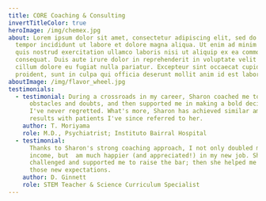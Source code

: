 ```yaml
---
title: CORE Coaching & Consulting
invertTitleColor: true
heroImage: /img/chemex.jpg
about: Lorem ipsum dolor sit amet, consectetur adipiscing elit, sed do eiusmod
  tempor incididunt ut labore et dolore magna aliqua. Ut enim ad minim veniam,
  quis nostrud exercitation ullamco laboris nisi ut aliquip ex ea commodo
  consequat. Duis aute irure dolor in reprehenderit in voluptate velit esse
  cillum dolore eu fugiat nulla pariatur. Excepteur sint occaecat cupidatat non
  proident, sunt in culpa qui officia deserunt mollit anim id est laborum.
aboutImage: /img/flavor_wheel.jpg
testimonials:
  - testimonial: During a crossroads in my career, Sharon coached me to overcome
      obstacles and doubts, and then supported me in making a bold decision that
      I've never regretted. What's more, Sharon has achieved similar amazing
      results with patients I've since referred to her.
    author: T. Moriyama
    role: M.D., Psychiatrist; Instituto Bairral Hospital
  - testimonial:
      Thanks to Sharon's strong coaching approach, I not only doubled my
      income, but  am much happier (and appreciated!) in my new job. She
      challenged and supported me to raise the bar; then she helped me exceed
      those new expectations.
    author: D. Ginnett
    role: STEM Teacher & Science Curriculum Specialist
---
```

